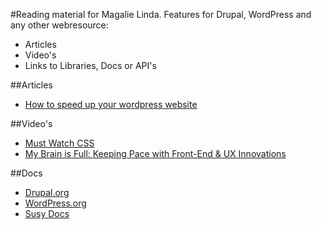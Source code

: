 #Reading material for Magalie Linda.
Features for Drupal, WordPress and any other webresource:
  * Articles
  * Video's
  * Links to Libraries, Docs or API's

##Articles
  * [How to speed up your wordpress website](http://www.smashingmagazine.com/2014/06/25/how-to-speed-up-your-wordpress-website/)

##Video's
  * [Must Watch CSS](https://github.com/AllThingsSmitty/must-watch-css)
  * [My Brain is Full: Keeping Pace with Front-End & UX Innovations](https://www.youtube.com/watch?v=A8fHYwAeNpA)

##Docs
  * [Drupal.org](http://drupal.org)
  * [WordPress.org](http://WordPress.org)
  * [Susy Docs](http://susy.readthedocs.org/en/latest/)
